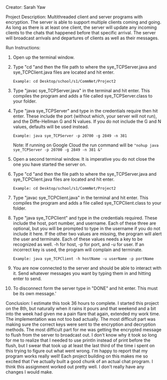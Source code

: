 Creator: Sarah Yaw

Project Description:
  Multithreaded client and server programs with encryption. The server is able to support multiple clients coming and going. As long as there is at least one client, the server will update any incoming clients to the chats that happened before that specific arrival. The server will broadcast arrivals and departures of clients as well as their messages.

Run Instructions:
  1)  Open up the terminal window.
  2)  Type "cd "and then the file path to where the sye_TCPServer.java and sye_TCPClient.java files are located and hit enter.
      
      `Example: cd Desktop/school/s1/CommNet/Project2`
  3)  Type "javac sye_TCPServer.java" in the terminal and hit enter. This compiles the program and adds a file called sye_TCPServer.class to your folder.
  4)  Type "java sye_TCPServer" and type in the credentials require then hit enter. These include the port (without which, your server will not run), and the Diffe-Hellman G and N values. If you do not include the G and N values, defaults will be used instead.
      
      `Example: java sye_TCPServer -p 20700 -g 2849 -n 381`
      
      Note: If running on Google Cloud the run command will be `"nohup java sye_TCPServer -p 20700 -g 2849 -n 381 &"`
  5)  Open a second terminal window. It is imperative you do not close the one you have started the server on.
  6)  Type "cd "and then the file path to where the sye_TCPServer.java and sye_TCPClient.java files are located and hit enter.
      
      `Example: cd Desktop/school/s1/CommNet/Project2`
  7)  Type "javac sye_TCPClient.java" in the terminal and hit enter. This compiles the program and adds a file called sye_TCPClient.class to your folder.
  8)  Type "java sye_TCPClient" and type in the credentials required. These include the host, port number, and username. Each of these three are optional, but you will be prompted to type in the username if you do not include it here. If the other two values are missing, the program will alert the user and terminate. Each of these values needs a key to be recognized as well. -h for host, -p for port, and -u for user. If an incorrect key is used, the program will complain and terminate.
      
      `Example: java sye_TCPClient -h hostName -u userName -p portName`
  9)  You are now connected to the server and should be able to interact with it. Send whatever messages you want by typing them in and hitting enter to send.
  10) To disconnect form the server type in "DONE" and hit enter. This must be its own message.'

Conclusion: 
  I estimate this took 36 hours to complete. I started this project on the 8th, but naturally when it rains it pours and that weekend and a bit into the week had given me a pain flare that again, extended my work time. The implementation was not too bad actually. The most difficult part was making sure the correct keys were sent to the encryption and decryption methods.
  The most difficult part for me was getting the encrypted message to flush from the server to broadcast out. I don't know why it took so long for me to realize that I needed to use println instead of print before the flush, but I swear that took up at least the last third of the time i spent on this trying to figure out what went wrong.
  I'm happy to report that my program works really well! Each project building on this makes me so excited that I've actually built a good chunk of an actual chat program.
  I think this assignment worked out pretty well. I don't really have any changes I would make. 
